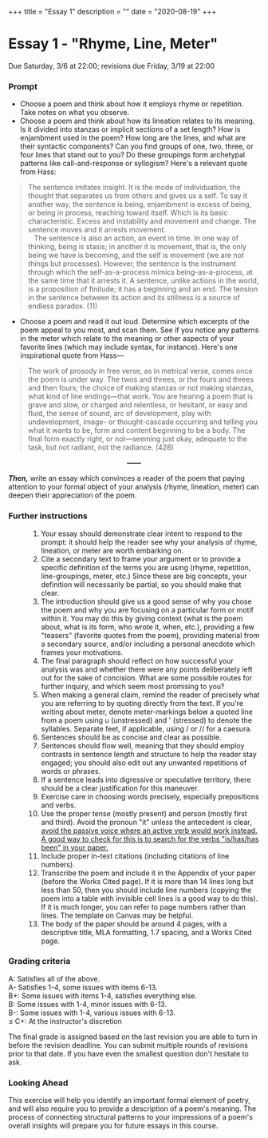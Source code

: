 +++
title = "Essay 1"
description = ""
date = "2020-08-19"
+++

<div class="essay">

# Essay 1 - "Rhyme, Line, Meter"

Due Saturday, 3/6 at 22:00; revisions due Friday, 3/19 at 22:00

### Prompt


* Choose a poem and think about how it employs rhyme or repetition. Take notes on what you observe.
* Choose a poem and think about how its lineation relates to its meaning. Is it divided into stanzas or implicit sections of a set length? How is enjambment used in the poem? How long are the lines, and what are their syntactic components? Can you find groups of one, two, three, or four lines that stand out to you? Do these groupings form archetypal patterns like call-and-response or syllogism? Here's a relevant quote from Hass:

> The sentence imitates insight. It is the mode of individuation, the thought that separates us from others and gives us a self. To say it another way, the sentence is being, enjambment is excess of being, or being in process, reaching toward itself. Which is its basic characteristic. Excess and instability and movement and change. The sentence moves and it arrests movement.<br> &nbsp; &nbsp;The sentence is also an action, an event in time. In one way of thinking, being is stasis; in another it is movement, that is, the only being we have is becoming, and the self is movement (we are not things but processes). However, the sentence is the instrument through which the self-as-a-process mimics being-as-a-process, at the same time that it arrests it. A sentence, unlike actions in the world, is a proposition of finitude; it has a beginning and an end. The tension in the sentence between its action and its stillness is a source of endless paradox. (11)


* Choose a poem and read it out loud. Determine which excerpts of the poem appeal to you most, and scan them. See if you notice any patterns in the meter which relate to the meaning or other aspects of your favorite lines (which may include syntax, for instance). Here's one inspirational quote from Hass—

> The work of prosody in free verse, as in metrical verse, comes once the poem is under way. The twos and threes, or the fours and threes and then fours; the choice of making stanzas or not making stanzas, what kind of line endings—that work. You are hearing a poem that is grave and slow, or charged and relentless, or hesitant, or easy and fluid, the sense of sound, arc of development, play with undevelopment, image- or thought-cascade occurring and telling you what it wants to be, form and content beginning to be a body. The final form exactly right, or not—seeming just okay, adequate to the task, but not radiant, not the radiance. (428)

<div style="text-align: center; font-weight: bold">——</div>

<b><i>Then,</i></b>
write an essay which convinces a reader of the poem that paying attention to your formal object of your analysis (rhyme, lineation, meter) can deepen their appreciation of the poem.

### Further instructions

<ol style="margin-left:3em">
<li> Your essay should demonstrate clear intent to respond to the prompt: it should help the reader see why your analysis of rhyme, lineation, or meter are worth embarking on.
<li> Cite a secondary text to frame your argument or to provide a specific definition of the terms you are using (rhyme, repetition, line-groupings, meter, etc.) Since these are big concepts, your definition will necessarily be partial, so you should make that clear.
<li> The introduction should give us a good sense of why you chose the poem and why you are focusing on a particular form or motif within it. You may do this by giving context (what is the poem about, what is its form, who wrote it, when, etc.), providing a few "teasers" (favorite quotes from the poem), providing material from a secondary source, and/or including a personal anecdote which frames your motivations.
<li> The final paragraph should reflect on how successful your analysis was and whether there were any points deliberately left out for the sake of concision. What are some possible routes for further inquiry, and which seem most promising to you?
<li> When making a general claim, remind the reader of precisely what you are referring to by quoting directly from the text. If you're writing about meter, denote meter-markings below a quoted line from a poem using u (unstressed) and ' (stressed) to denote the syllables. Separate feet, if applicable, using / or // for a caesura.
<li> Sentences should be as concise and clear as possible.
<li> Sentences should flow well, meaning that they should employ contrasts in sentence length and structure to help the reader stay engaged; you should also edit out any unwanted repetitions of words or phrases.
<li> If a sentence leads into digressive or speculative territory, there should be a clear justification for this maneuver.
<li> Exercise care in choosing words precisely, especially prepositions and verbs.
<li> Use the proper tense (mostly present) and person (mostly first and third). Avoid the pronoun "it" unless the antecedent is clear, <u>avoid the passive voice where an active verb would work instead. A good way to check for this is to search for the verbs "is/has/has been" in your paper.</u>
<li> Include proper in-text citations (including citations of line numbers).
<li> Transcribe the poem and include it in the Appendix of your paper (before the Works Cited page). If it is more than 14 lines long but less than 50, then you should include line numbers (copying the poem into a table with invisible cell lines is a good way to do this). If it is much longer, you can refer to page numbers rather than lines. The template on Canvas may be helpful.
<li> The body of the paper should be around 4 pages, with a descriptive title, MLA formatting, 1.7 spacing, and a Works Cited page.
</ol>

### Grading criteria

A: Satisfies all of the above.  
A- Satisfies 1-4, some issues with items 6-13.  
B+: Some issues with items 1-4, satisfies everything else.  
B:  Some issues with 1-4, minor issues with 6-13.  
B-: Some issues with 1-4, various issues with 6-13.  
≤ C+: At the instructor's discretion

The final grade is assigned based on the last revision you are able to turn in before the revision deadline. You can submit multiple rounds of revisions prior to that date. If you have even the smallest question don't hesitate to ask.


### Looking Ahead
This exercise will help you identify an important formal element of poetry, and will also require you to provide a description of a poem's meaning. The process of connecting structural patterns to your impressions of a poem's overall insights will prepare you for future essays in this course.

</div>
